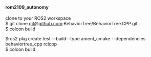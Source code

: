 #### rom2109_autonomy

clone to your ROS2 workspace<br>
$ git clone git@github.com:BehaviorTree/BehaviorTree.CPP.git <br>
$ colcon build <br>

$ros2 pkg create test --build--type ament_cmake --dependencies behaviortree_cpp rclcpp <br>
$ colcon build
